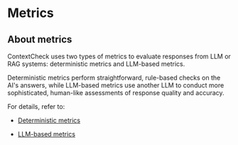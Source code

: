 # Metrics

## About metrics

ContextCheck uses two types of metrics to evaluate responses from LLM or RAG systems: deterministic metrics and LLM-based metrics.

Deterministic metrics perform straightforward, rule-based checks on the AI's answers, while LLM-based metrics use another LLM to conduct more sophisticated, human-like assessments of response quality and accuracy.

For details, refer to:

* [Deterministic metrics](deterministic_metrics.md)

* [LLM-based metrics](llm_based_metrics.md)
